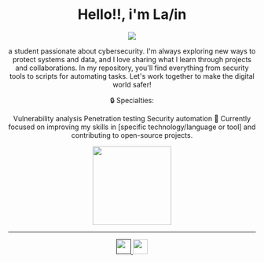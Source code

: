 <h1 align="center">Hello!!, i'm La/in</h1>
<p align="center">
  <img src="https://i.pinimg.com/originals/28/e4/5c/28e45c1b72c6fa4a68dae186fb533a98.gif">
</p>

<div align="center">
  a student passionate about cybersecurity. I'm always exploring new ways to protect systems and data, and I love sharing what I learn through projects and collaborations. In my repository, you'll find everything from security tools to scripts for automating tasks. Let's work together to make the digital world safer!

🔒 Specialties:

Vulnerability analysis
Penetration testing
Security automation
🚀 Currently focused on improving my skills in [specific technology/language or tool] and contributing to open-source projects.


</div>

<div align="center">
  <img height="160em" src="https://res.cloudinary.com/momentum-media-group-pty-ltd/image/upload/c_fill,q_auto:best,f_auto,e_unsharp_mask:80,w_828,h_400/Cyber%20Security%2Fwhite-hat-hacker-csc_oxqe7b" />

</div>

---
<div>
  <p align="center">
    <a href=>
      <img height="30em" src="" />
    </a>
    <a href="https://tryhackme.com/p/GaahZanelato">
      <img height="30em" src="">
    </a>
  </p>
</div> 


</p>
